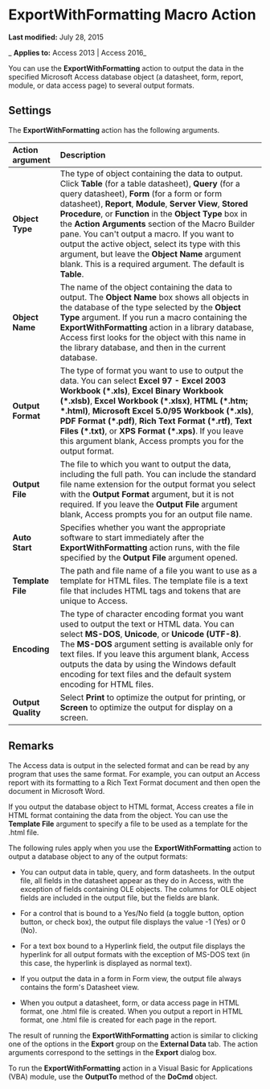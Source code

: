 
# ExportWithFormatting Macro Action

 **Last modified:** July 28, 2015

 _ **Applies to:** Access 2013 | Access 2016_

You can use the  **ExportWithFormatting** action to output the data in the specified Microsoft Access database object (a datasheet, form, report, module, or data access page) to several output formats.


## Settings

The  **ExportWithFormatting** action has the following arguments.



|**Action argument**|**Description**|
|:-----|:-----|
|**Object Type**|The type of object containing the data to output. Click  **Table** (for a table datasheet), **Query** (for a query datasheet), **Form** (for a form or form datasheet), **Report**,  **Module**,  **Server View**,  **Stored Procedure**, or  **Function** in the **Object Type** box in the **Action Arguments** section of the Macro Builder pane. You can't output a macro. If you want to output the active object, select its type with this argument, but leave the **Object Name** argument blank. This is a required argument. The default is **Table**.|
|**Object Name**|The name of the object containing the data to output. The  **Object Name** box shows all objects in the database of the type selected by the **Object Type** argument. If you run a macro containing the **ExportWithFormatting** action in a library database, Access first looks for the object with this name in the library database, and then in the current database.|
|**Output Format**|The type of format you want to use to output the data. You can select  **Excel 97 - Excel 2003 Workbook (*.xls)**,  **Excel Binary Workbook (*.xlsb)**,  **Excel Workbook (*.xlsx)**,  **HTML (*.htm; *.html)**,  **Microsoft Excel 5.0/95 Workbook (*.xls)**,  **PDF Format (*.pdf)**,  **Rich Text Format (*.rtf)**,  **Text Files (*.txt)**, or  **XPS Format (*.xps)**. If you leave this argument blank, Access prompts you for the output format.|
|**Output File**|The file to which you want to output the data, including the full path. You can include the standard file name extension for the output format you select with the  **Output Format** argument, but it is not required. If you leave the **Output File** argument blank, Access prompts you for an output file name.|
|**Auto Start**|Specifies whether you want the appropriate software to start immediately after the  **ExportWithFormatting** action runs, with the file specified by the **Output File** argument opened.|
|**Template File**|The path and file name of a file you want to use as a template for HTML files. The template file is a text file that includes HTML tags and tokens that are unique to Access.|
|**Encoding**|The type of character encoding format you want used to output the text or HTML data. You can select  **MS-DOS**,  **Unicode**, or  **Unicode (UTF-8)**. The  **MS-DOS** argument setting is available only for text files. If you leave this argument blank, Access outputs the data by using the Windows default encoding for text files and the default system encoding for HTML files.|
|**Output Quality**|Select  **Print** to optimize the output for printing, or **Screen** to optimize the output for display on a screen.|

## Remarks

The Access data is output in the selected format and can be read by any program that uses the same format. For example, you can output an Access report with its formatting to a Rich Text Format document and then open the document in Microsoft Word.

If you output the database object to HTML format, Access creates a file in HTML format containing the data from the object. You can use the  **Template File** argument to specify a file to be used as a template for the .html file.

The following rules apply when you use the  **ExportWithFormatting** action to output a database object to any of the output formats:


- You can output data in table, query, and form datasheets. In the output file, all fields in the datasheet appear as they do in Access, with the exception of fields containing OLE objects. The columns for OLE object fields are included in the output file, but the fields are blank.
    
- For a control that is bound to a Yes/No field (a toggle button, option button, or check box), the output file displays the value -1 (Yes) or 0 (No).
    
- For a text box bound to a Hyperlink field, the output file displays the hyperlink for all output formats with the exception of MS-DOS text (in this case, the hyperlink is displayed as normal text).
    
- If you output the data in a form in Form view, the output file always contains the form's Datasheet view.
    
- When you output a datasheet, form, or data access page in HTML format, one .html file is created. When you output a report in HTML format, one .html file is created for each page in the report.
    
The result of running the  **ExportWithFormatting** action is similar to clicking one of the options in the **Export** group on the **External Data** tab. The action arguments correspond to the settings in the **Export** dialog box.

To run the  **ExportWithFormatting** action in a Visual Basic for Applications (VBA) module, use the **OutputTo** method of the **DoCmd** object.

